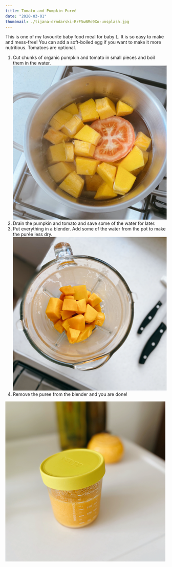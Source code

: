 ```yaml
---
title: Tomato and Pumpkin Pureé
date: "2020-03-01"
thumbnail: ./tijana-drndarski-RrF5wBMo9Xo-unsplash.jpg
---
```


This is one of my favourite baby food meal for baby L. It is so easy to make and mess-free! You can add a soft-boiled egg if you want to make it more nutritious. Tomatoes are optional. 

1. Cut chunks of organic pumpkin and tomato in small pieces and boil them in the water. ![](./boil-pot.png) 
2. Drain the pumpkin and tomato and save some of the water for later. 
3. Put everything in a blender. Add some of the water from the pot to make the purée less dry. ![](./blender.png) 
4. Remove the puree from the blender and you are done!

![](./pumpkin-tomato-puree.png)